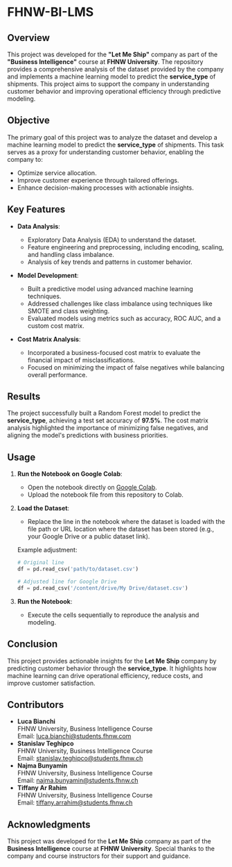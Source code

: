 # FHNW-BI-LMS

## Overview
This project was developed for the **"Let Me Ship"** company as part of the **"Business Intelligence"** course at **FHNW University**. The repository provides a comprehensive analysis of the dataset provided by the company and implements a machine learning model to predict the **service_type** of shipments. This project aims to support the company in understanding customer behavior and improving operational efficiency through predictive modeling.

## Objective
The primary goal of this project was to analyze the dataset and develop a machine learning model to predict the **service_type** of shipments. This task serves as a proxy for understanding customer behavior, enabling the company to:
- Optimize service allocation.
- Improve customer experience through tailored offerings.
- Enhance decision-making processes with actionable insights.

## Key Features
- **Data Analysis**:
  - Exploratory Data Analysis (EDA) to understand the dataset.
  - Feature engineering and preprocessing, including encoding, scaling, and handling class imbalance.
  - Analysis of key trends and patterns in customer behavior.

- **Model Development**:
  - Built a predictive model using advanced machine learning techniques.
  - Addressed challenges like class imbalance using techniques like SMOTE and class weighting.
  - Evaluated models using metrics such as accuracy, ROC AUC, and a custom cost matrix.

- **Cost Matrix Analysis**:
  - Incorporated a business-focused cost matrix to evaluate the financial impact of misclassifications.
  - Focused on minimizing the impact of false negatives while balancing overall performance.

## Results
The project successfully built a Random Forest model to predict the **service_type**, achieving a test set accuracy of **97.5%**. The cost matrix analysis highlighted the importance of minimizing false negatives, and aligning the model's predictions with business priorities.

## Usage
1. **Run the Notebook on Google Colab**:
   - Open the notebook directly on [Google Colab](https://colab.research.google.com).
   - Upload the notebook file from this repository to Colab.

2. **Load the Dataset**:
   - Replace the line in the notebook where the dataset is loaded with the file path or URL location where the dataset has been stored (e.g., your Google Drive or a public dataset link).

   Example adjustment:
   ```python
   # Original line
   df = pd.read_csv('path/to/dataset.csv')
   
   # Adjusted line for Google Drive
   df = pd.read_csv('/content/drive/My Drive/dataset.csv')
   ```

3. **Run the Notebook**:
   - Execute the cells sequentially to reproduce the analysis and modeling.

## Conclusion
This project provides actionable insights for the **Let Me Ship** company by predicting customer behavior through the **service_type**. It highlights how machine learning can drive operational efficiency, reduce costs, and improve customer satisfaction.

## Contributors
- **Luca Bianchi**  
  FHNW University, Business Intelligence Course  
  Email: luca.bianchi@students.fhnw.com
- **Stanislav Teghipco**  
  FHNW University, Business Intelligence Course  
  Email: stanislav.teghipco@students.fhnw.ch
- **Najma Bunyamin**  
  FHNW University, Business Intelligence Course  
  Email: najma.bunyamin@students.fhnw.ch
- **Tiffany Ar Rahim**  
  FHNW University, Business Intelligence Course  
  Email: tiffany.arrahim@students.fhnw.ch

## Acknowledgments
This project was developed for the **Let Me Ship** company as part of the **Business Intelligence** course at **FHNW University**. Special thanks to the company and course instructors for their support and guidance.
